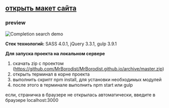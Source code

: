 ﻿[открыть макет сайта](https://mrborodist.github.io/app/)
------


### preview
![Completion search demo](app/img/preview.gif)


**Стек технологий:**
SASS 4.0.1, jQuery 3.3.1, gulp 3.9.1


**Для запуска проекта на локальном сервере**
1. скачать zip с проектом (https://github.com/MrBorodist/MrBorodist.github.io/archive/master.zip)
2. открыть терминал в корне проекта
3. выполнить скрипт npm install, для установки необходимых модулей
4. после этого в терминале выполнить npm start или gulp


если, страничка в браузере не открылась автоматически, введите в браузере localhost:3000
